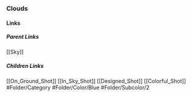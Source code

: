 ### Clouds
#### Links
##### Parent Links
[[Sky]]
##### Children Links
[[On_Ground_Shot]]
[[In_Sky_Shot]]
[[Designed_Shot]]
[[Colorful_Shot]]
#Folder/Category
#Folder/Color/Blue
#Folder/Subcolor/2
